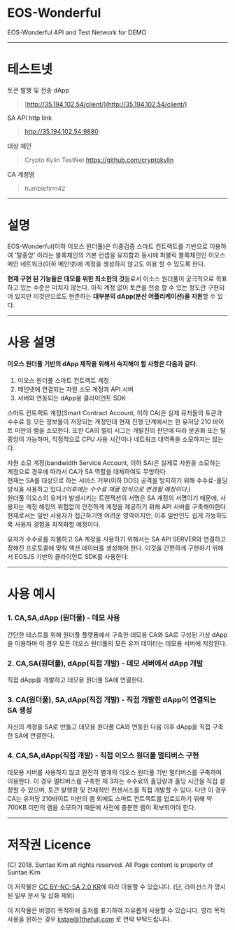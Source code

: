 # EOS-Wonderful
EOS-Wonderful API and Test Network for DEMO
- - -
# 테스트넷
토큰 발행 및 전송 dApp  
> [http://35.194.102.54/client/](http://35.194.102.54/client/)  

SA API http link  
> http://35.194.102.54:9880   

대상 체인  
> Crypto Kylin TestNet https://github.com/cryptokylin  

CA 계정명  
> humblefirm42  
- - -
# 설명 
EOS-Wonderful(이하 이오스 원더풀)은 이중검증 스마트 컨트랙트를 기반으로 이용하여 '탈중앙' 이라는 블록체인의 기본 컨셉을 유지함과 동시에 퍼블릭 블록체인인 이오스 메인 네트워크(이하 메인넷)에 계정을 생성하지 않고도 이용 할 수 있도록 한다.

**현재 구현 된 기능들은 데모를 위한 최소한의 것**들로서 이소스 원더풀이 궁극적으로 목표하고 있는 수준은 미치지 않는다. 아직 계정 없이 토큰을 전송 할 수 있는 정도만 구현되어 있지만 이것만으로도 현존하는 **대부분의 dApp(분산 어플리케이션)을 지원**할 수 있다. 

- - -
# 사용 설명
#### 이오스 원더풀 기반의 dApp 제작을 위해서 숙지해야 할 사항은 다음과 같다.
1. 이오스 원더풀 스마트 컨트랙트 계정
2. 메인넷에 연결되는 자원 소모 계정과 API 서버
3. 서버와 연동되는 dApp용 클라이언트 SDK

스마트 컨트랙트 계정(Smart Contract Account, 이하 CA)은 실제 유저들의 토큰과 수수료 등 모든 정보들이 저장되는 계정인데 현재 진행 단계에서는 한 유저당 210 바이트 미만의 램을 소모한다. 또한 CA의 멀티 시그는 개발진의 판단에 따라 분권화 또는 탈중앙이 가능하며, 직접적으로 CPU 사용 시간이나 네트워크 대역폭을 소모하지는 않는다.  


자원 소모 계정(bandwidth Service Account, 이하 SA)은 실제로 자원을 소모하는 계정으로 경우에 따라서 CA가 SA 역할을 대체하여도 무방하다.  
현재는 SA를 대상으로 하는 서비스 거부(이하 DOS) 공격을 방지하기 위해 수수료-홀딩 방식을 사용하고 있다._(이후에는 수수료 채굴 방식으로 변경될 예정이다.)_  
원더풀 이오스의 유저가 발생시키는 트랜잭션의 서명은 SA 계정의 서명이기 때문에, 사용자는 계정 해킹의 위험없이 안전하게 계정을 제공하기 위해 API 서버를 구축해야한다.  
현재로서는 일반 사용자가 접근하기엔 어려운 영역이지만, 이후 일반인도 쉽게 가능하도록 사용자 경험을 최적화할 예정이다.

유저가 수수료를 지불하고 SA 계정을 사용하기 위해서는 SA API SERVER와 연결하고 정해진 프로토콜에 맞춰 액션 데이터를 생성해야 한다. 이것을 간편하게 구현하기 위해서 EOSJS 기반의 클라이언트 SDK를 사용한다.

- - -
# 사용 예시
### 1. CA,SA,dApp (원더풀) - 데모 사용
간단한 테스트를 위해 원더풀 플랫폼에서 구축한 데모용 CA와 SA로 구성된 가상 dApp을 이용하며 이 경우 모든 이오스 원더풀의 모든 유저 데이터는 데모용 서버에 저장된다.
### 2. CA,SA(원더풀), dApp(직접 개발) - 데모 서버에서 dApp 개발
직접 dApp을 개발하고 데모용 원더풀 SA에 연결한다.
### 3. CA(원더풀), SA,dApp(직접 개발) - 직접 개발한 dApp이 연결되는 SA 생성
자신의 계정을 SA로 만들고 데모용 원더풀 CA와 연동한 다음 이후 dApp을 직접 구축한 SA에 연결한다.
### 4. CA,SA,dApp(직접 개발) - 직접 이오스 원더풀 멀티버스 구현
데모용 서버를 사용하지 않고 완전히 별개의 이오스 원더풀 기반 멀티버스를 구축하여 이용한다. 이 경우 멀티버스를 구축한 제 3자는 수수료의 홀딩량과 홀딩 시간을 직접 설정할 수 있으며, 토큰 발행량 및 전체적인 컨센서스를 직접 개발할 수 있다. 다만 이 경우 CA는 유저당 210바이트 미만의 램 외에도 스마트 컨트랙트를 업로드하기 위해 약 700KB 미만의 램을 소모하기 때문에 사전에 충분한 램이 확보되어야 한다.

- - -

# 저작권 Licence
(C) 2018. Suntae Kim all rights reserved. All Page content is property of Suntae Kim

이 저작물은 [CC BY-NC-SA 2.0 KR](https://creativecommons.org/licenses/by-nc-sa/2.0/kr/)에 따라 이용할 수 있습니다. (단, 라이선스가 명시된 일부 문서 및 삽화 제외)

이 저작물은 비영리 목적하에 출처를 표기하여 자유롭게 사용할 수 있습니다. 영리 목적 사용을 원하는 경우 kstae@1thefull.com 로 연락 부탁드립니다.
